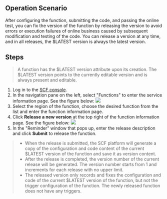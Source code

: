 ## Operation Scenario

After configuring the function, submitting the code, and passing the online test, you can fix the version of the function by releasing the version to avoid errors or execution failures of online business caused by subsequent modification and testing of the code. You can release a version at any time, and in all releases, the $LATEST version is always the latest version.

## Steps

>A function has the $LATEST version attribute upon its creation. The $LATEST version points to the currently editable version and is always present and editable. 

1. Log in to the [SCF console](https://console.cloud.tencent.com/scf).
2. In the navigation pane on the left, select "Functions" to enter the service information page. See the figure below:
![](https://main.qcloudimg.com/raw/0b836a1e493229bd16bf7e99cee0cf76.png)
3. Select the region of the function, choose the desired function from the list and enter the function information page.
4. Click **Release a new version** at the top right of the function information page. See the figure below:
![](https://main.qcloudimg.com/raw/8879def8c1822061dfc8df72f0beb8af.png)
5. In the "Reminder" window that pops up, enter the release description and click **Submit** to release the function.
>- When the release is submitted, the SCF platform will generate a copy of the configuration and code content of the current $LATEST version of the function and save it as version content.
> - After the release is completed, the version number of the current release will be generated. The version number starts from 1 and increments for each release with no upper limit.
> - The released version only records and fixes the configuration and code of the current $LATEST version of the function, but not the trigger configuration of the function. The newly released function does not have any triggers.
